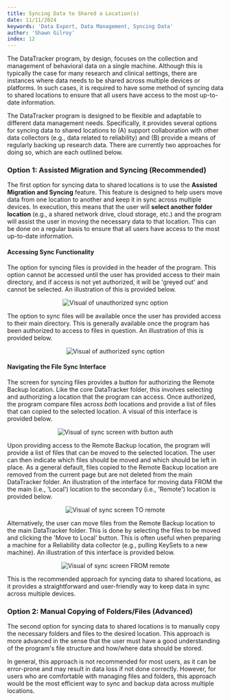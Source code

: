 ```yaml
---
title: Syncing Data to Shared a Location(s)
date: 11/11/2024
keywords: 'Data Export, Data Management, Syncing Data'
author: 'Shawn Gilroy'
index: 12
---
```


The DataTracker program, by design, focuses on the collection and management of behavioral data on a single machine. Although this is typically the case for many research and clinical settings, there are instances where data needs to be shared across multiple devices or platforms. In such cases, it is required to have some method of syncing data to shared locations to ensure that all users have access to the most up-to-date information.

The DataTracker program is designed to be flexible and adaptable to different data management needs. Specifically, it provides several options for syncing data to shared locations to (A) support collaboration with other data collectors (e.g., data related to reliability) and (B) provide a means of regularly backing up research data. There are currently two approaches for doing so, which are each outlined below.

### Option 1: Assisted Migration and Syncing (Recommended)

The first option for syncing data to shared locations is to use the **Assisted Migration and Syncing** feature. This feature is designed to help users move data from one location to another and keep it in sync across multiple devices. In execution, this means that the user will **select another folder location** (e.g., a shared network drive, cloud storage, etc.) and the program will assist the user in moving the necessary data to that location. This can be done on a regular basis to ensure that all users have access to the most up-to-date information.

#### Accessing Sync Functionality

The option for syncing files is provided in the header of the program. This option cannot be accessed until the user has provided access to their main directory, and if access is not yet authorized, it will be 'greyed out' and cannot be selected. An illustration of this is provided below.

<div align="center" width="100%">
    <img src="/docs/sync_unauthorized.png" alt="Visual of unauthorized sync option"/>
</div>

The option to sync files will be available once the user has provided access to their main directory. This is generally available once the program has been authorized to access to files in question. An illustration of this is provided below.

<div align="center" width="100%">
    <img src="/docs/sync_authorized.png" alt="Visual of authorized sync option"/>
</div>

#### Navigating the File Sync Interface

The screen for syncing files provides a button for authorizing the Remote Backup location. Like the core DataTracker folder, this involves selecting and authorizing a location that the program can access. Once authorized, the program compare files across _both_ locations and provide a list of files that can copied to the selected location. A visual of this interface is provided below.

<div align="center" width="100%">
    <img src="/docs/sync_screen_folder_auth.png" alt="Visual of sync screen with button auth"/>
</div>

Upon providing access to the Remote Backup location, the program will provide a list of files that can be moved to the selected location. The user can then indicate which files should be moved and which should be left in place. As a general default, files copied to the Remote Backup location are removed from the current page but are not deleted from the main DataTracker folder. An illustration of the interface for moving data FROM the the main (i.e., 'Local') location to the secondary (i.e., 'Remote') location is provided below.

<div align="center" width="100%">
    <img src="/docs/sync_screen_folders_list.png" alt="Visual of sync screen TO remote"/>
</div>

Alternatively, the user can move files from the Remote Backup location to the main DataTracker folder. This is done by selecting the files to be moved and clicking the 'Move to Local' button. This is often useful when preparing a machine for a Reliability data collector (e.g., pulling KeySets to a new machine). An illustration of this interface is provided below.

<div align="center" width="100%">
    <img src="/docs/sync_screen_folders_list_from.png" alt="Visual of sync screen FROM remote"/>
</div>

This is the recommended approach for syncing data to shared locations, as it provides a straightforward and user-friendly way to keep data in sync across multiple devices.

### Option 2: Manual Copying of Folders/Files (Advanced)

The second option for syncing data to shared locations is to manually copy the necessary folders and files to the desired location. This approach is more advanced in the sense that the user must have a good understanding of the program's file structure and how/where data should be stored.

In general, this approach is not recommended for most users, as it can be error-prone and may result in data loss if not done correctly. However, for users who are comfortable with managing files and folders, this approach would be the most efficient way to sync and backup data across multiple locations.
